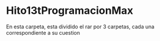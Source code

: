 # Hito13tProgramacionMax

En esta carpeta, esta dividido el rar por 3 carpetas, cada una correspondiente a su cuestion
